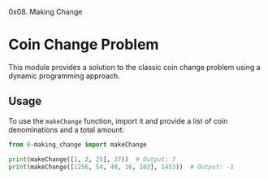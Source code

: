 0x08. Making Change

# Coin Change Problem

This module provides a solution to the classic coin change problem using a dynamic programming approach.

## Usage

To use the `makeChange` function, import it and provide a list of coin denominations and a total amount:

```python
from 0-making_change import makeChange

print(makeChange([1, 2, 25], 37))  # Output: 7
print(makeChange([1256, 54, 48, 16, 102], 1453))  # Output: -1

